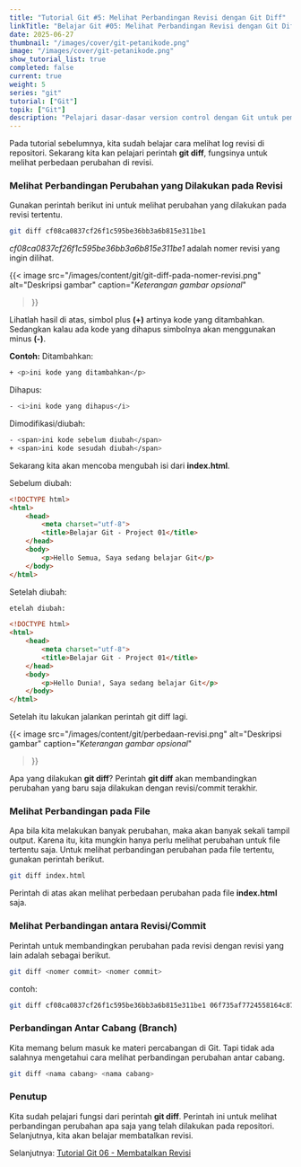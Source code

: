 ```yaml
---
title: "Tutorial Git #5: Melihat Perbandingan Revisi dengan Git Diff"
linkTitle: "Belajar Git #05: Melihat Perbandingan Revisi dengan Git Diff"
date: 2025-06-27
thumbnail: "/images/cover/git-petanikode.png"
image: "/images/cover/git-petanikode.png"
show_tutorial_list: true
completed: false
current: true 
weight: 5
series: "git"
tutorial: ["Git"]
topik: ["Git"]
description: "Pelajari dasar-dasar version control dengan Git untuk pemula."
---
```


Pada tutorial sebelumnya, kita sudah belajar cara melihat log revisi di repositori. Sekarang kita kan pelajari perintah **git diff**, fungsinya untuk melihat perbedaan perubahan di revisi.

### Melihat Perbandingan Perubahan yang Dilakukan pada Revisi

Gunakan perintah berikut ini untuk melihat perubahan yang dilakukan pada revisi tertentu.

```bash
git diff cf08ca0837cf26f1c595be36bb3a6b815e311be1
```
*cf08ca0837cf26f1c595be36bb3a6b815e311be1* adalah nomer revisi yang ingin dilihat.

{{< image 
    src="/images/content/git/git-diff-pada-nomer-revisi.png" 
    alt="Deskripsi gambar" 
    caption="*Keterangan gambar opsional*" 
>}}

Lihatlah hasil di atas, simbol plus **(+)** artinya kode yang ditambahkan. Sedangkan kalau ada kode yang dihapus simbolnya akan menggunakan minus **(-)**.

**Contoh:**
Ditambahkan:
```bash
+ <p>ini kode yang ditambahkan</p>
```

Dihapus:
```bash
- <i>ini kode yang dihapus</i>
```

Dimodifikasi/diubah:
```bash
- <span>ini kode sebelum diubah</span>
+ <span>ini kode sesudah diubah</span>
```

Sekarang kita akan mencoba mengubah isi dari **index.html**.

Sebelum diubah:
```html
<!DOCTYPE html>
<html>
    <head>
        <meta charset="utf-8">
        <title>Belajar Git - Project 01</title>
    </head>
    <body>
        <p>Hello Semua, Saya sedang belajar Git</p>
    </body>
</html>
```

Setelah diubah:
```html
etelah diubah:

<!DOCTYPE html>
<html>
    <head>
        <meta charset="utf-8">
        <title>Belajar Git - Project 01</title>
    </head>
    <body>
        <p>Hello Dunia!, Saya sedang belajar Git</p>
    </body>
</html>
```

Setelah itu lakukan jalankan perintah git diff lagi.

{{< image 
    src="/images/content/git/perbedaan-revisi.png" 
    alt="Deskripsi gambar" 
    caption="*Keterangan gambar opsional*" 
>}}

Apa yang dilakukan **git diff**? Perintah **git diff** akan membandingkan perubahan yang baru saja dilakukan dengan revisi/commit terakhir.

### Melihat Perbandingan pada File

Apa bila kita melakukan banyak perubahan, maka akan banyak sekali tampil output. Karena itu, kita mungkin hanya perlu melihat perubahan untuk file tertentu saja. Untuk melihat perbandingan perubahan pada file tertentu, gunakan perintah berikut.

```bash
git diff index.html
```

Perintah di atas akan melihat perbedaan perubahan pada file **index.html** saja.

### Melihat Perbandingan antara Revisi/Commit

Perintah untuk membandingkan perubahan pada revisi dengan revisi yang lain adalah sebagai berikut.

```bash
git diff <nomer commit> <nomer commit>
```

contoh:

```bash
git diff cf08ca0837cf26f1c595be36bb3a6b815e311be1 06f735af7724558164c87f6b1ce3ca7778eb1c1b
```

### Perbandingan Antar Cabang (Branch)

Kita memang belum masuk ke materi percabangan di Git. Tapi tidak ada salahnya mengetahui cara melihat perbandingan perubahan antar cabang.

```bash
git diff <nama cabang> <nama cabang>
```

### Penutup
Kita sudah pelajari fungsi dari perintah **git diff**. Perintah ini untuk melihat perbandingan perubahan apa saja yang telah dilakukan pada repositori. Selanjutnya, kita akan belajar membatalkan revisi.

Selanjutnya: [Tutorial Git 06 - Membatalkan Revisi](../git-revert)
